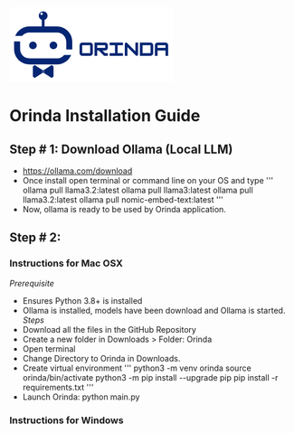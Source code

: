 ![Alt text](https://github.com/pyMixin/Orinda/blob/main/ORINDA.png)

# Orinda Installation Guide

## Step # 1: Download Ollama (Local LLM)
- https://ollama.com/download
- Once install open terminal or command line on your OS and type
'''
ollama pull llama3.2:latest
ollama pull llama3:latest
ollama pull llama3.2:latest
ollama pull nomic-embed-text:latest
'''
- Now, ollama is ready to be used by Orinda application.

## Step # 2: 

### Instructions for Mac OSX
*Prerequisite*
- Ensures Python 3.8+ is installed
- Ollama is installed, models have been download and Ollama is started.
*Steps*
- Download all the files in the GitHub Repository
- Create a new folder in Downloads > Folder: Orinda
- Open terminal
- Change Directory to Orinda in Downloads. 
- Create virtual environment
'''
python3 -m venv orinda
source orinda/bin/activate
python3 -m pip install --upgrade pip
pip install -r requirements.txt
'''
- Launch Orinda: python main.py 

### Instructions for Windows








